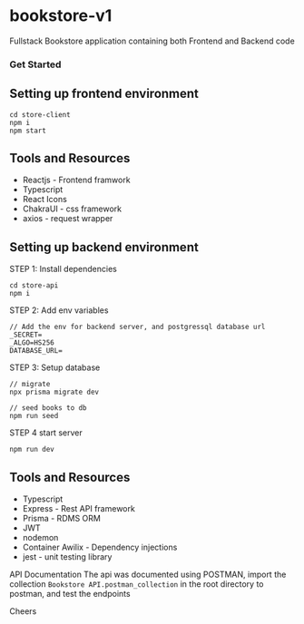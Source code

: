 # bookstore-v1

Fullstack Bookstore application containing both Frontend and Backend code

### Get Started

## Setting up frontend environment

```
cd store-client
npm i
npm start
```

## Tools and Resources

- Reactjs - Frontend framwork
- Typescript
- React Icons
- ChakraUI - css framework
- axios - request wrapper

## Setting up backend environment

STEP 1: Install dependencies

```
cd store-api
npm i
```

STEP 2: Add env variables

```
// Add the env for backend server, and postgressql database url
_SECRET=
_ALGO=HS256
DATABASE_URL=
```

STEP 3: Setup database

```
// migrate
npx prisma migrate dev

// seed books to db
npm run seed
```

STEP 4 start server

```
npm run dev
```

## Tools and Resources

- Typescript
- Express - Rest API framework
- Prisma - RDMS ORM
- JWT
- nodemon
- Container Awilix - Dependency injections
- jest - unit testing library

API Documentation
The api was documented using POSTMAN,
import the collection `Bookstore API.postman_collection` in the root directory to postman, and test the endpoints

Cheers
